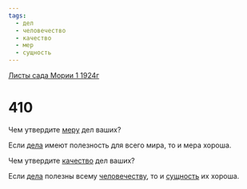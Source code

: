 ```yaml
---
tags:
  - дел
  - человечество
  - качество
  - мер
  - сущность
---
```


[Листы сада Мории 1 1924г](/agni/1924)

# 410
Чем утвердите [меру](/tag/#[мер](/tag/#мер)) дел ваших?   

Если [дела](/tag/#дел) имеют полезность для всего мира, то и мера хороша.   

Чем утвердите [качество](/tag/#качество) дел ваших?   

Если [дела](/tag/#дел) полезны всему [человечеству](/tag/#человечество), то и [сущность](/tag/#сущность) их хороша.   

